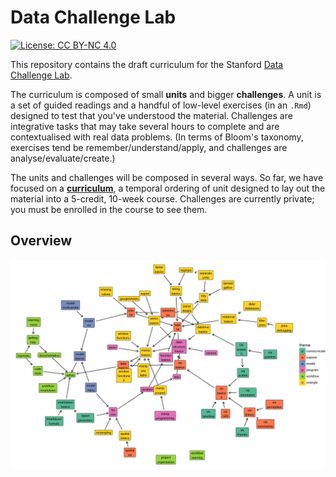 # Data Challenge Lab

[![License: CC BY-NC 4.0](https://img.shields.io/badge/License-CC%20BY--NC%204.0-lightgrey.svg)](http://creativecommons.org/licenses/by-nc/4.0/)

This repository contains the draft curriculum for the Stanford [Data Challenge Lab](https://datalab.stanford.edu/challenge-lab).

The curriculum is composed of small __units__ and bigger __challenges__. A unit is a set of guided readings and a handful of low-level exercises (in an `.Rmd`) designed to test that you've understood the material. Challenges are integrative tasks that may take several hours to complete and are contextualised with real data problems. (In terms of Bloom's taxonomy, exercises tend be remember/understand/apply, and challenges are analyse/evaluate/create.) 

The units and challenges will be composed in several ways. So far, we have focused on a __[curriculum](https://dcl-2018-01.github.io/curriculum/)__, a temporal ordering of unit designed to lay out the material into a 5-credit, 10-week course. Challenges are currently private; you must be enrolled in the course to see them.

## Overview

![](overview.png)
